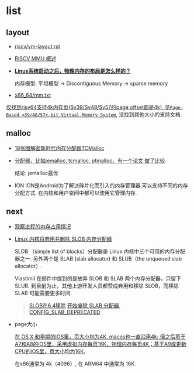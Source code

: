 # list
## layout
- [riscv/vm-layout.rst](https://elixir.bootlin.com/linux/v6.4-rc7/source/Documentation/riscv/vm-layout.rst)
- [RISCV MMU 概述](https://tinylab.org/riscv-mmu/)
- [**Linux系统启动之后，物理内存的布局是怎么样的？**](https://www.zhihu.com/question/274054284)

	内存模型: 平坦模型 -> Discontiguous Memory -> sparse memory

- [x86_64/mm.txt](https://elixir.bootlin.com/linux/v4.20.17/source/Documentation/x86/x86_64/mm.txt)

[仅找到risv64支持4k内存页(Sv39/Sv48/Sv57的page offset都是4k), 见`Page-Based <39/48/57>-bit Virtual-Memory System`](https://five-embeddev.com/riscv-isa-manual/latest/supervisor.html), 没找到其他大小的支持文档.

## malloc
- [18张图解密新时代内存分配器TCMalloc](http://tigerb.cn/2021/01/31/go-base/tcmalloc/)
- [分配器，比如jemalloc, tcmalloc, ptmalloc，有一个论文 做了比较](https://adms-conf.org/2019-camera-ready/durner_adms19.pdf)

	结论: jemalloc最优
- ION
	ION是Android为了解决碎片化而引入的内存管理器,可以支持不同的内存分配方式. 在内核和用户空间中都可以使用它管理内存.

## next
- [观察进程的内存占用情况](https://www.cnblogs.com/bravery/archive/2012/06/27/2560611.html)
- [Linux 内核将弃用并删除 SLOB 内存分配器](https://www.oschina.net/news/217107/linux-wants-to-drop-slob)

	SLOB （simple list of blocks）分配器是 Linux 内核中三个可用的内存分配器之一. 另外两个是 SLAB (slab allocator) 和 SLUB（the unqueued slab allocator）.

	Vlastimil 在邮件中提到的是放弃 SLOB 和 SLAB 两个内存分配器，只留下 SLUB. 到目前为止，其他上游开发人员都赞成弃用和移除 SLOB，而移除 SLAB 可能需要更多时间.

	> [SLOB在6.4移除](https://www.solidot.org/story?sid=75338)
	> [开始废除 SLAB 分配器](https://www.oschina.net/news/248695/linux-6-5-rc1-released), [CONFIG_SLAB_DEPRECATED](https://www.phoronix.com/news/SLAB-Officially-Deprecated)
- page大小

	[在 OS X 和早期的iOS里，页大小均为4K, macos也一直沿用4k; 但之后基于A7和A8的iOS里，采用虚拟内存每页16K，物理内存每页4K；基于A9或更新CPU的iOS里，页大小均为16K.](https://www.jianshu.com/p/961d819096a7)

	在x86通常为 4k（4096）, 在 ARM64 中通常为 16K.
